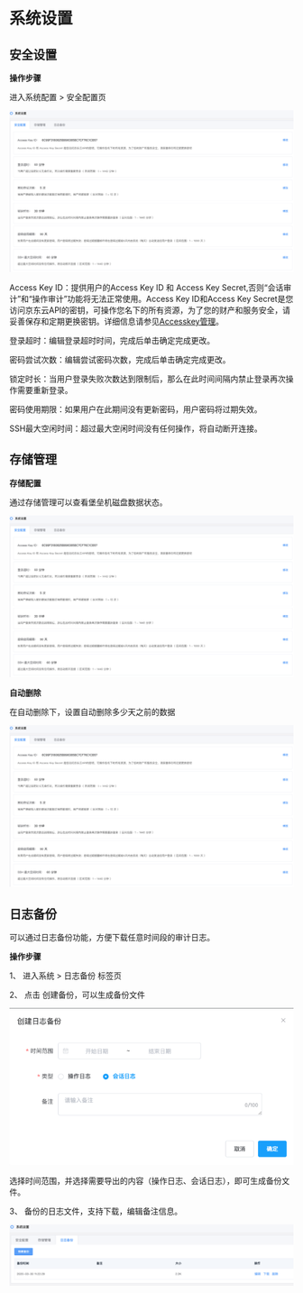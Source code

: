 # 系统设置

## 安全设置

**操作步骤**

进入系统配置 > 安全配置页

![](/image/Bastion/security.png) 

   Access Key ID：提供用户的Access Key ID 和 Access Key Secret,否则“会话审计”和“操作审计”功能将无法正常使用。Access Key ID和Access Key Secret是您访问京东云API的密钥，可操作您名下的所有资源，为了您的财产和服务安全，请妥善保存和定期更换密钥。详细信息请参见[Accesskey管理](../../User-Service/Account-Management/AccessKey-Management.md)。
   
   登录超时：编辑登录超时时间，完成后单击确定完成更改。
   
   密码尝试次数：编辑尝试密码次数，完成后单击确定完成更改。
   
   锁定时长：当用户登录失败次数达到限制后，那么在此时间间隔内禁止登录再次操作需要重新登录。
   
   密码使用期限：如果用户在此期间没有更新密码，用户密码将过期失效。
   
   SSH最大空闲时间：超过最大空闲时间没有任何操作，将自动断开连接。



## 存储管理

**存储配置**

通过存储管理可以查看堡垒机磁盘数据状态。

![](/image/Bastion/security.png) 


**自动删除**

在自动删除下，设置自动删除多少天之前的数据

![](/image/Bastion/security.png) 

## 日志备份

可以通过日志备份功能，方便下载任意时间段的审计日志。

**操作步骤**

1、 进入系统 > 日志备份 标签页

2、 点击 创建备份，可以生成备份文件

![](/image/Bastion/backup.png) 

   选择时间范围，并选择需要导出的内容（操作日志、会话日志），即可生成备份文件。
 
3、 备份的日志文件，支持下载，编辑备注信息。

![](/image/Bastion/backup2.png) 

